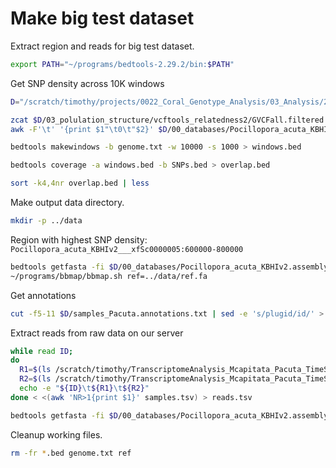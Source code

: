 # Make big test dataset

Extract region and reads for big test dataset.

```bash
export PATH="~/programs/bedtools-2.29.2/bin:$PATH"
```

Get SNP density across 10K windows
```bash
D="/scratch/timothy/projects/0022_Coral_Genotype_Analysis/03_Analysis/2022-02-05/Pocillopora_acuta"

zcat $D/03_polulation_structure/vcftools_relatedness2/GVCFall.filtered.recode.vcf.gz | grep -v '^#' | awk -F'\t' '{print $1"\t"$2-1"\t"$2}' | sort -k1,1 -k2,2n -k3,3n > SNPs.bed
awk -F'\t' '{print $1"\t0\t"$2}' $D/00_databases/Pocillopora_acuta_KBHIv2.assembly.fasta.fai > genome.txt

bedtools makewindows -b genome.txt -w 10000 -s 1000 > windows.bed

bedtools coverage -a windows.bed -b SNPs.bed > overlap.bed

sort -k4,4nr overlap.bed | less
```

Make output data directory.
```bash
mkdir -p ../data
```

Region with highest SNP density: `Pocillopora_acuta_KBHIv2___xfSc0000005:600000-800000`
```bash
bedtools getfasta -fi $D/00_databases/Pocillopora_acuta_KBHIv2.assembly.fasta -bed <(echo -e 'Pocillopora_acuta_KBHIv2___xfSc0000005\t600000\t800000') | sed -e 's/>.*/>Contig1/' > ../data/ref.fa
~/programs/bbmap/bbmap.sh ref=../data/ref.fa
```

Get annotations
```bash
cut -f5-11 $D/samples_Pacuta.annotations.txt | sed -e 's/plugid/id/' > ../data/samples.tsv
```

Extract reads from raw data on our server
```bash
while read ID;
do
  R1=$(ls /scratch/timothy/TranscriptomeAnalysis_Mcapitata_Pacuta_TimeSeriesDE/RNA_Seq_data/raw_reads_renamed/*${ID}_R1.fastq.gz)
  R2=$(ls /scratch/timothy/TranscriptomeAnalysis_Mcapitata_Pacuta_TimeSeriesDE/RNA_Seq_data/raw_reads_renamed/*${ID}_R2.fastq.gz)
  echo -e "${ID}\t${R1}\t${R2}"
done < <(awk 'NR>1{print $1}' samples.tsv) > reads.tsv
```




```bash
bedtools getfasta -fi $D/00_databases/Pocillopora_acuta_KBHIv2.assembly.fasta -bed <(echo -e 'Pocillopora_acuta_KBHIv2___xfSc0000005\t100000\t300000') | gzip -c > ../ref_bad.fa.gz
```


Cleanup working files.
```bash
rm -fr *.bed genome.txt ref
```


